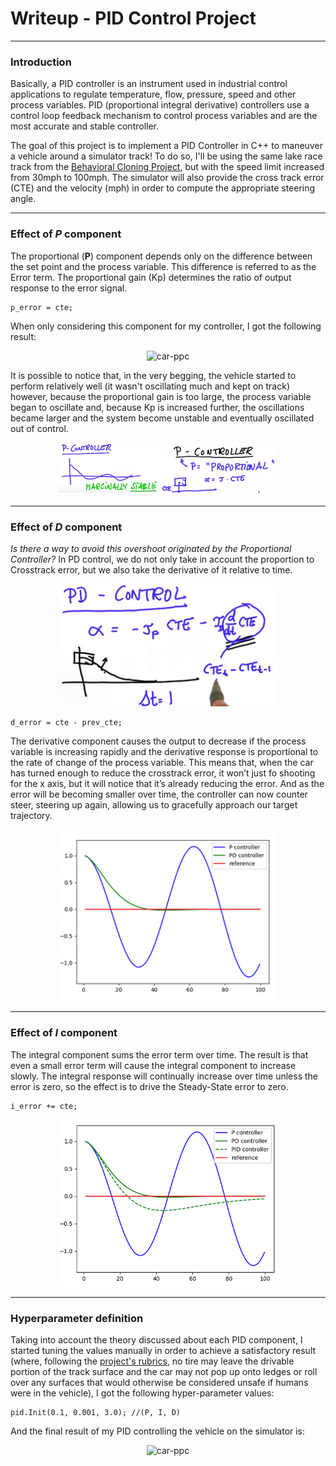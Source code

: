 # Writeup - PID Control Project 
---
### Introduction

Basically, a PID controller is an instrument used in industrial control applications to regulate temperature, flow, pressure, speed and other process variables. PID (proportional integral derivative) controllers use a control loop feedback mechanism to control process variables and are the most accurate and stable controller.
 
The goal of this project is to implement a PID Controller in C++ to maneuver a vehicle around a simulator track! To do so, I'll be using the same lake race track from the [Behavioral Cloning Project](https://github.com/LucasMirachi/CarND-Behavioral-Cloning-P4), but with the speed limit increased from 30mph to 100mph. The simulator will also provide the cross track error (CTE) and the velocity (mph) in order to compute the appropriate steering angle.
 
---

### Effect of *P* component

The proportional (**P**) component depends only on the difference between the set point and the process variable. This difference is referred to as the Error term. The proportional gain (Kp) determines the ratio of output response to the error signal.

```
p_error = cte;
``` 

When only considering this component for my controller, I got the following result:

<p align="center">
<img src="./writeup_imgs/pid-P.gif" alt="car-ppc" width="350"/>
</p>

It is possible to notice that, in the very begging, the vehicle started to perform relatively well (it wasn't oscillating much and kept on track) however, because the proportional gain is too large, the process variable began to oscillate and, because Kp is increased further, the oscillations became larger and the system become unstable and eventually oscillated out of control.

<p align="center">
<img src="./writeup_imgs/P-controller.png" alt="car-ppc" width="350"/>
</p>

---

### Effect of *D* component

*Is there a way to avoid this overshoot originated by the Proportional Controller?* In PD control, we do not only take in account the proportion to Crosstrack error, but we also take the derivative of it relative to time.

<p align="center">
<img src="./writeup_imgs/PD-controller.png" alt="car-ppc" width="350"/>
</p>

```
d_error = cte - prev_cte;
```

The derivative component causes the output to decrease if the process variable is increasing rapidly and the derivative response is proportional to the rate of change of the process variable. This means that, when the car has turned enough to reduce the crosstrack error, it won’t just fo shooting for the x axis, but it will notice that it’s already reducing the error. And as the error will be becoming smaller over time, the controller can now counter steer, steering up again, allowing us to gracefully approach our target trajectory.

<p align="center">
<img src="./writeup_imgs/PD-controller-graph.png" alt="car-ppc" width="350"/>
</p>

---

### Effect of *I* component

The integral component sums the error term over time. The result is that even a small error term will cause the integral component to increase slowly. The integral response will continually increase over time unless the error is zero, so the effect is to drive the Steady-State error to zero. 

```
i_error += cte;
```

<p align="center">
<img src="./writeup_imgs/PID-controller-graph.png" alt="car-ppc" width="350"/>
</p>

---

### Hyperparameter definition

Taking into account the theory discussed about each PID component, I started tuning the values manually in order to achieve a satisfactory result (where, following the [project's rubrics](https://review.udacity.com/#!/rubrics/1972/view), no tire may leave the drivable portion of the track surface and the car may not pop up onto ledges or roll over any surfaces that would otherwise be considered unsafe if humans were in the vehicle), I got the following hyper-parameter values:

```
pid.Init(0.1, 0.001, 3.0); //(P, I, D)
```

And the final result of my PID controlling the vehicle on the simulator is: 

<p align="center">
<img src="./writeup_imgs/pid-PID.gif" alt="car-ppc" width="350"/>
</p>